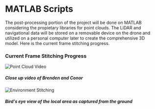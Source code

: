 # MATLAB Scripts
The post-processing portion of the project will be done on MATLAB considering the propietary libraries for point clouds. The LiDAR and navigational data will be stored on a removable device on the drone and utilized on a personal computer later to create the comprehensive 3D model. Here is the current frame stitching progress.

### Current Frame Stitching Progress

![Point Cloud Video](https://github.com/cgreen18/Auburn-REU-on-UAVs/blob/master/MATLAB/brenden_conor_2.gif)
##### Close up video of Brenden and Conor


![Environment Stitching](https://github.com/cgreen18/Auburn-REU-on-UAVs/blob/master/MATLAB/office_stitch1.gif)
##### Bird's eye view of the local area as captured from the ground
